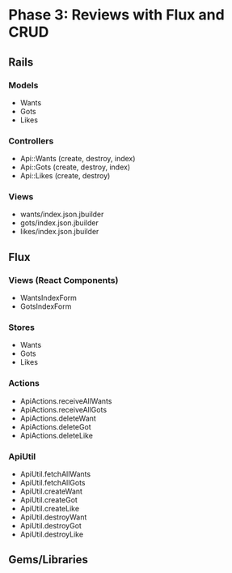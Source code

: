 # Phase 3: Reviews with Flux and CRUD

## Rails
### Models
* Wants
* Gots
* Likes

### Controllers
* Api::Wants (create, destroy, index)
* Api::Gots (create, destroy, index)
* Api::Likes (create, destroy)

### Views
* wants/index.json.jbuilder
* gots/index.json.jbuilder
* likes/index.json.jbuilder

## Flux
### Views (React Components)
* WantsIndexForm
* GotsIndexForm

### Stores
* Wants
* Gots
* Likes

### Actions
* ApiActions.receiveAllWants
* ApiActions.receiveAllGots
* ApiActions.deleteWant
* ApiActions.deleteGot
* ApiActions.deleteLike

### ApiUtil
* ApiUtil.fetchAllWants
* ApiUtil.fetchAllGots
* ApiUtil.createWant
* ApiUtil.createGot
* ApiUtil.createLike
* ApiUtil.destroyWant
* ApiUtil.destroyGot
* ApiUtil.destroyLike

## Gems/Libraries
